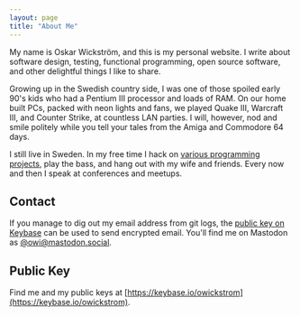 ```yaml
---
layout: page
title: "About Me"
---
```


My name is Oskar Wickström, and this is my personal website. I write
about software design, testing, functional programming, open source
software, and other delightful things I like to share.

Growing up in the Swedish country side, I was one of those spoiled early 90's
kids who had a Pentium III processor and loads of RAM. On our home built PCs,
packed with neon lights and fans, we played Quake III, Warcraft III, and
Counter Strike, at countless LAN parties. I will, however, nod and smile
politely while you tell your tales from the Amiga and Commodore 64 days.

I still live in Sweden. In my free time I hack on [various programming
projects](/projects.html), play the bass, and hang out with my wife
and friends. Every now and then I speak at conferences and meetups.

## Contact

If you manage to dig out my email address from git logs, the [public
key on Keybase](https://keybase.io/owickstrom) can be used to send
encrypted email. You'll find me on Mastodon as [\@owi\@mastodon.social](https://mastodon.social/@owi).

## Public Key

Find me and my public keys at [https://keybase.io/owickstrom](https://keybase.io/owickstrom).
